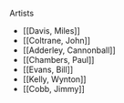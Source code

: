Artists
- [[Davis, Miles]]
- [[Coltrane, John]]
- [[Adderley, Cannonball]]
- [[Chambers, Paul]]
- [[Evans, Bill]]
- [[Kelly, Wynton]]
- [[Cobb, Jimmy]]